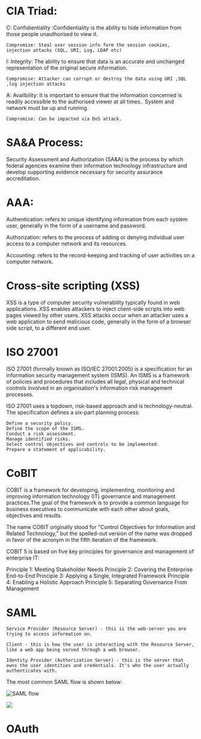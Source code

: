 # CIA Triad:
  C: Confidientiality :Confidentiality is the ability to hide information from those people unauthorised to view it.
  
    Compromise: Steal user session info form the session cookies, injection attacks (SQL, URI, Log, LDAP etc)
  
  I: Integrity: The ability to ensure that data is an accurate and unchanged representation of the original secure information.
  
    Compromise: Attacker can corrupt or destroy the data using URI ,SQL ,log injection attacks
  
  A: Availbility: It is important to ensure that the information concerned is readily accessible to the authorised viewer at all times.. System and network must be up and running.
  
    Compromise: Can be impacted via DoS attack.
  
  
#  SA&A Process:
  
  Security Assessment and Authorization (SA&A) is the process by which federal agencies examine their information technology infrastructure and develop supporting evidence necessary for security assurance accreditation.
  
# AAA:
  
  Authentication: refers to unique identifying information from each system user, generally in the form of a username and password.
  
  Authorization: refers to the process of adding or denying individual user access to a computer network and its resources.
  
  Accounting: refers to the record-keeping and tracking of user activities on a computer network. 
  
# Cross-site scripting (XSS)

XSS is a type of computer security vulnerability typically found in web applications. XSS enables attackers to inject client-side scripts into web pages viewed by other users. XSS attacks occur when an attacker uses a web application to send malicious code, generally in the form of a browser side script, to a different end user.

# ISO 27001

ISO 27001 (formally known as ISO/IEC 27001:2005) is a specification for an information security management system (ISMS). An ISMS is a framework of policies and procedures that includes all legal, physical and technical controls involved in an organisation's information risk management processes.

ISO 27001 uses a topdown, risk-based approach and is technology-neutral. The specification defines a six-part planning process:

    Define a security policy.
    Define the scope of the ISMS.
    Conduct a risk assessment.
    Manage identified risks.
    Select control objectives and controls to be implemented.
    Prepare a statement of applicability.

# CoBIT
COBIT  is a framework for developing, implementing, monitoring and improving information technology (IT) governance and management practices.The goal of the framework is to provide a common language for business executives to communicate with each other about goals, objectives and results.

The name COBIT originally stood for "Control Objectives for Information and Related Technology," but the spelled-out version of the name was dropped in favor of the acronym in the fifth iteration of the framework.

COBIT 5 is based on five key principles for governance and management of enterprise IT:

   Principle 1: Meeting Stakeholder Needs
   Principle 2: Covering the Enterprise End-to-End
   Principle 3: Applying a Single, Integrated Framework
   Principle 4: Enabling a Holistic Approach
   Principle 5: Separating Governance From Management
    

# SAML



    Service Provider (Resource Server) - this is the web-server you are trying to access information on.

    Client - this is how the user is interacting with the Resource Server, like a web app being served through a web browser.

    Identity Provider (Authorization Server) - this is the server that owns the user identities and credentials. It's who the user actually authenticates with.

The most common SAML flow is shown below:


![SAML flow](https://d9s067m9cf0lb.cloudfront.net/assets/2013/04/09/saml2-flow-c21af65008358283906cf90aec68c18fb9b8da17704d1f10f3ced6d8c8fa4cc2.png)

![](https://geekflare.com/wp-content/uploads/2015/02/http-status-return.png)

# OAuth





